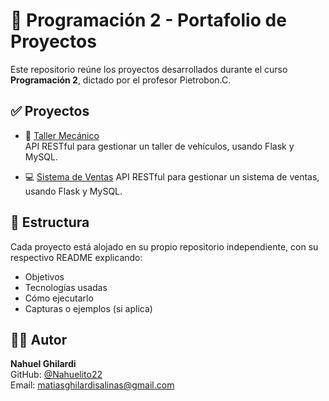 # 📘 Programación 2 - Portafolio de Proyectos

Este repositorio reúne los proyectos desarrollados durante el curso **Programación 2**, dictado por el profesor Pietrobon.C.

## ✅ Proyectos

- 🔧 [Taller Mecánico](https://github.com/Nahuelito22/Programacion_2-Taller_Mecanico)  
  API RESTful para gestionar un taller de vehículos, usando Flask y MySQL.

- 💻 [Sistema de Ventas](https://github.com/GustiGarcia/tp2_Sistema_de_Ventas) 
  API RESTful para gestionar un sistema de ventas, usando Flask y MySQL.


## 📂 Estructura

Cada proyecto está alojado en su propio repositorio independiente, con su respectivo README explicando:

- Objetivos
- Tecnologías usadas
- Cómo ejecutarlo
- Capturas o ejemplos (si aplica)

## 👨‍💻 Autor

**Nahuel Ghilardi**  
GitHub: [@Nahuelito22](https://github.com/Nahuelito22)  
Email: matiasghilardisalinas@gmail.com
